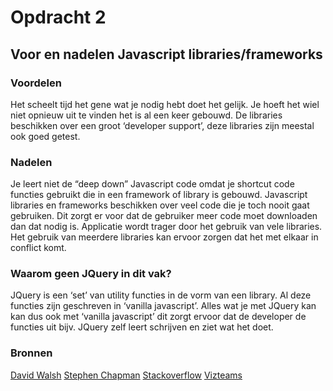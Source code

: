 # Opdracht 2 

## Voor en nadelen Javascript libraries/frameworks

### Voordelen
Het scheelt tijd het gene wat je nodig hebt doet het gelijk. 
Je hoeft het wiel niet opnieuw uit te vinden het is al een keer gebouwd. 
De libraries beschikken over een groot ‘developer support’, deze libraries zijn meestal ook goed getest. 

### Nadelen
Je leert niet de “deep down” Javascript code omdat je shortcut code functies gebruikt die in een framework of library is gebouwd. 
Javascript libraries en frameworks beschikken over veel code die je toch nooit gaat gebruiken. Dit zorgt er voor dat de gebruiker meer code moet downloaden dan dat nodig is. 
Applicatie wordt trager door het gebruik van vele libraries. 
Het gebruik van meerdere libraries kan ervoor zorgen dat het met elkaar in conflict komt. 

### Waarom geen JQuery in dit vak?
JQuery is een ‘set’ van utility functies in de vorm van een library. Al deze functies zijn geschreven in ‘vanilla javascript’. Alles wat je met JQuery kan kan dus ook met ‘vanilla javascript’ dit zorgt ervoor dat de developer de functies uit bijv. JQuery zelf leert schrijven en ziet wat het doet. 

### Bronnen
[David Walsh](https://davidwalsh.name/6-reasons-to-use-javascript-libraries-frameworks)
[Stephen Chapman](http://javascript.about.com/od/hintsandtips/a/liborself.htm)
[Stackoverflow](http://stackoverflow.com/questions/1101195/what-are-the-advantages-and-disadvantages-of-jquery-and-glow-javascript-librarie)
[Vizteams](http://www.vizteams.com/blog/advantages-and-disadvantages-of-frameworks/)
